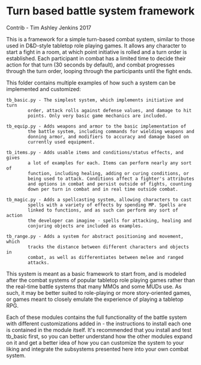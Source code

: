 # Turn based battle system framework

Contrib - Tim Ashley Jenkins 2017

This is a framework for a simple turn-based combat system, similar
to those used in D&D-style tabletop role playing games. It allows
any character to start a fight in a room, at which point initiative
is rolled and a turn order is established. Each participant in combat
has a limited time to decide their action for that turn (30 seconds by
default), and combat progresses through the turn order, looping through
the participants until the fight ends.

This folder contains multiple examples of how such a system can be
implemented and customized:

    tb_basic.py - The simplest system, which implements initiative and turn
            order, attack rolls against defense values, and damage to hit
            points. Only very basic game mechanics are included.
    
    tb_equip.py - Adds weapons and armor to the basic implementation of
            the battle system, including commands for wielding weapons and
            donning armor, and modifiers to accuracy and damage based on
            currently used equipment.
	
	tb_items.py - Adds usable items and conditions/status effects, and gives
	        a lot of examples for each. Items can perform nearly any sort of
			function, including healing, adding or curing conditions, or
			being used to attack. Conditions affect a fighter's attributes
			and options in combat and persist outside of fights, counting
			down per turn in combat and in real time outside combat.
	
	tb_magic.py - Adds a spellcasting system, allowing characters to cast
	        spells with a variety of effects by spending MP. Spells are
			linked to functions, and as such can perform any sort of action
			the developer can imagine - spells for attacking, healing and
			conjuring objects are included as examples.
    
    tb_range.py - Adds a system for abstract positioning and movement, which
            tracks the distance between different characters and objects in
            combat, as well as differentiates between melee and ranged
            attacks.

This system is meant as a basic framework to start from, and is modeled
after the combat systems of popular tabletop role playing games rather than
the real-time battle systems that many MMOs and some MUDs use. As such, it
may be better suited to role-playing or more story-oriented games, or games
meant to closely emulate the experience of playing a tabletop RPG.

Each of these modules contains the full functionality of the battle system
with different customizations added in - the instructions to install each
one is contained in the module itself. It's recommended that you install
and test tb_basic first, so you can better understand how the other
modules expand on it and get a better idea of how you can customize the
system to your liking and integrate the subsystems presented here into
your own combat system.
